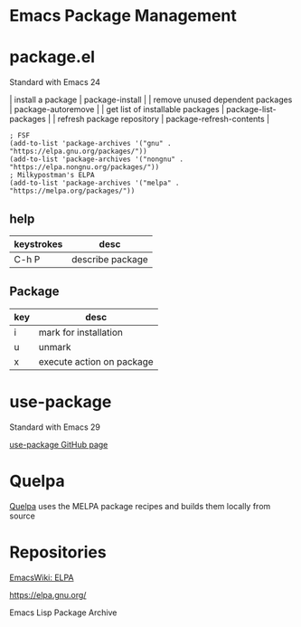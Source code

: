 
# Emacs Package Management

# package.el

Standard with Emacs 24

| install a package                | package-install          |
| remove unused dependent packages | package-autoremove       |
| get list of installable packages | package-list-packages    |
| refresh package repository       | package-refresh-contents |

```elisp
; FSF
(add-to-list 'package-archives '("gnu" . "https://elpa.gnu.org/packages/"))
(add-to-list 'package-archives '("nongnu" . "https://elpa.nongnu.org/packages/"))
; Milkypostman's ELPA
(add-to-list 'package-archives '("melpa" . "https://melpa.org/packages/"))
```


## help

| keystrokes | desc             |
|---------- |---------------- |
| C-h P      | describe package |


## Package

| key | desc                      |
|--- |------------------------- |
| i   | mark for installation     |
| u   | unmark                    |
| x   | execute action on package |


# use-package

Standard with Emacs 29

[use-package GitHub page](https://github.com/jwiegley/use-package/)


# Quelpa

[Quelpa](https://github.com/quelpa/quelpa) uses the MELPA package recipes and builds them locally from source


# Repositories

[EmacsWiki: ELPA](https://www.emacswiki.org/emacs/ELPA)

<https://elpa.gnu.org/>

Emacs Lisp Package Archive